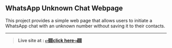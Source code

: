 ## WhatsApp Unknown Chat Webpage

This project provides a simple web page that allows users to initiate a WhatsApp chat with an unknown number without saving it to their contacts.

---

> **Live site at : [👉🏽click here👈🏽](https://navaneeth2024.github.io/whatsapp-unknown-chat/)**

